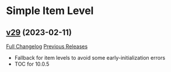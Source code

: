 # Simple Item Level

## [v29](https://github.com/kemayo/wow-simpleitemlevel/tree/v29) (2023-02-11)
[Full Changelog](https://github.com/kemayo/wow-simpleitemlevel/compare/v28...v29) [Previous Releases](https://github.com/kemayo/wow-simpleitemlevel/releases)

- Fallback for item levels to avoid some early-initialization errors  
- TOC for 10.0.5  
